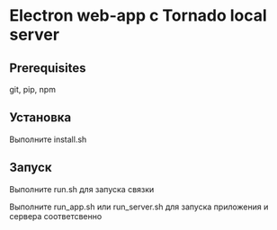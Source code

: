 # Electron web-app с Tornado local server

## Prerequisites

git, pip, npm

## Установка

Выполните install.sh

## Запуск

Выполните run.sh для запуска связки

Выполните run_app.sh или run_server.sh для запуска приложения и сервера соответсвенно
